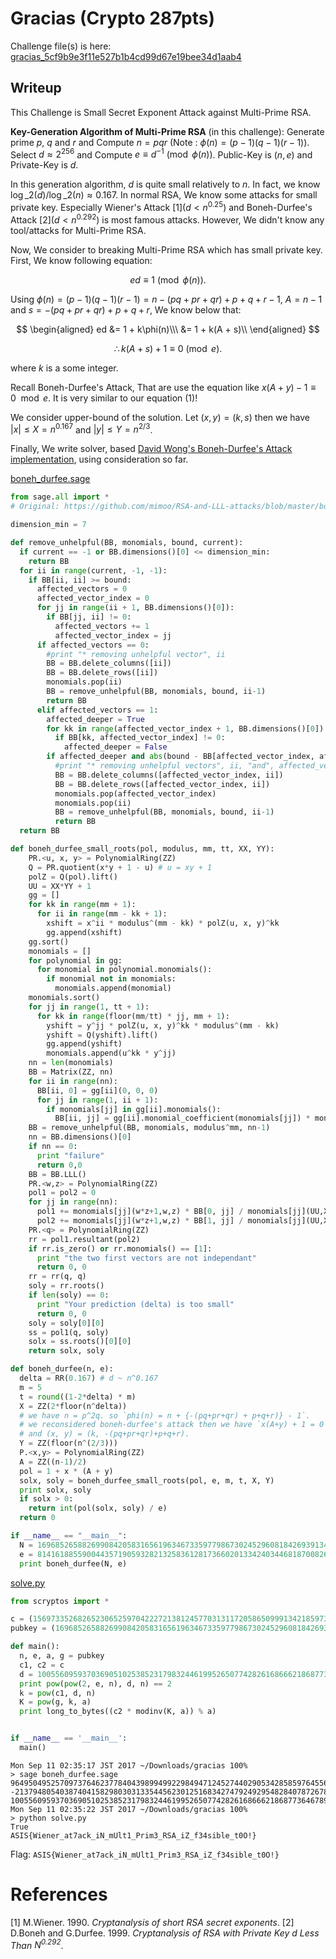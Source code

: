 Gracias (Crypto 287pts)
===================================

Challenge file(s) is here: [gracias_5cf9b9e3f11e527b1b4cd99d67e19bee34d1aab4](gracias_5cf9b9e3f11e527b1b4cd99d67e19bee34d1aab4)

## Writeup
This Challenge is Small Secret Exponent Attack against Multi-Prime RSA. 

**Key-Generation Algorithm of Multi-Prime RSA** (in this challenge): Generate prime $p$, $q$ and $r$ and Compute $n = pqr$ (Note : $\phi(n) = (p-1)(q-1)(r-1)$). 
Select $d\approx 2^{256}$ and Compute $e\equiv d^{-1}\pmod{\phi(n)}$. Public-Key is $(n, e)$ and Private-Key is $d$.

In this generation algorithm, $d$ is quite small relatively to $n$. In fact, we know $\log\_2(d)/\log\_2(n) \approx 0.167$. In normal RSA, We know some attacks for small private key. Especially Wiener's Attack [1]\($d\lt n^{0.25}$) and Boneh-Durfee's Attack [2]\($d\lt n^{0.292}$) is most famous attacks. However, We didn't know any tool/attacks for Multi-Prime RSA.

Now, We consider to breaking Multi-Prime RSA which has small private key. First, We know following equation:

$$
ed \equiv 1 \pmod{\phi(n)}.
$$

Using $\phi(n) = (p-1)(q-1)(r-1) = n - (pq+pr+qr) + p+q+r - 1$, $A = n-1$ and $s = -(pq+pr+qr)+p+q+r$, We know below that:

$$
\begin{aligned}
ed &= 1 + k\phi(n)\\\
&= 1 + k(A + s)\\
\end{aligned}
$$

$$
\therefore k(A + s) + 1\equiv 0\pmod e. \tag{1}
$$

where $k$ is a some integer.

Recall Boneh-Durfee's Attack, That are use the equation like $x(A + y) - 1 \equiv 0\mod e$. It is very similar to our equation $(1)$!

We consider upper-bound of the solution. Let $(x, y) = (k, s)$ then we have $|x|\leq X = n^{0.167}$ and $|y|\leq Y = n^{2/3}$. 

Finally, We write solver, based [David Wong's Boneh-Durfee's Attack implementation](https://github.com/mimoo/RSA-and-LLL-attacks/blob/master/boneh_durfee.sage), using consideration so far.

[boneh_durfee.sage](boneh_durfee.sage)
```python
from sage.all import *
# Original: https://github.com/mimoo/RSA-and-LLL-attacks/blob/master/boneh_durfee.sage

dimension_min = 7

def remove_unhelpful(BB, monomials, bound, current):
  if current == -1 or BB.dimensions()[0] <= dimension_min:
    return BB
  for ii in range(current, -1, -1):
    if BB[ii, ii] >= bound:
      affected_vectors = 0
      affected_vector_index = 0
      for jj in range(ii + 1, BB.dimensions()[0]):
        if BB[jj, ii] != 0:
          affected_vectors += 1
          affected_vector_index = jj
      if affected_vectors == 0:
        #print "* removing unhelpful vector", ii
        BB = BB.delete_columns([ii])
        BB = BB.delete_rows([ii])
        monomials.pop(ii)
        BB = remove_unhelpful(BB, monomials, bound, ii-1)
        return BB
      elif affected_vectors == 1:
        affected_deeper = True
        for kk in range(affected_vector_index + 1, BB.dimensions()[0]):
          if BB[kk, affected_vector_index] != 0:
            affected_deeper = False
        if affected_deeper and abs(bound - BB[affected_vector_index, affected_vector_index]) < abs(bound - BB[ii, ii]):
          #print "* removing unhelpful vectors", ii, "and", affected_vector_index
          BB = BB.delete_columns([affected_vector_index, ii])
          BB = BB.delete_rows([affected_vector_index, ii])
          monomials.pop(affected_vector_index)
          monomials.pop(ii)
          BB = remove_unhelpful(BB, monomials, bound, ii-1)
          return BB
  return BB

def boneh_durfee_small_roots(pol, modulus, mm, tt, XX, YY):
    PR.<u, x, y> = PolynomialRing(ZZ)
    Q = PR.quotient(x*y + 1 - u) # u = xy + 1
    polZ = Q(pol).lift()
    UU = XX*YY + 1
    gg = []
    for kk in range(mm + 1):
      for ii in range(mm - kk + 1):
        xshift = x^ii * modulus^(mm - kk) * polZ(u, x, y)^kk
        gg.append(xshift)
    gg.sort()
    monomials = []
    for polynomial in gg:
      for monomial in polynomial.monomials():
        if monomial not in monomials:
          monomials.append(monomial)
    monomials.sort()
    for jj in range(1, tt + 1):
      for kk in range(floor(mm/tt) * jj, mm + 1):
        yshift = y^jj * polZ(u, x, y)^kk * modulus^(mm - kk)
        yshift = Q(yshift).lift()
        gg.append(yshift)
        monomials.append(u^kk * y^jj)
    nn = len(monomials)
    BB = Matrix(ZZ, nn)
    for ii in range(nn):
      BB[ii, 0] = gg[ii](0, 0, 0)
      for jj in range(1, ii + 1):
        if monomials[jj] in gg[ii].monomials():
          BB[ii, jj] = gg[ii].monomial_coefficient(monomials[jj]) * monomials[jj](UU,XX,YY)
    BB = remove_unhelpful(BB, monomials, modulus^mm, nn-1)
    nn = BB.dimensions()[0]
    if nn == 0:
      print "failure"
      return 0,0
    BB = BB.LLL()
    PR.<w,z> = PolynomialRing(ZZ)
    pol1 = pol2 = 0
    for jj in range(nn):
      pol1 += monomials[jj](w*z+1,w,z) * BB[0, jj] / monomials[jj](UU,XX,YY)
      pol2 += monomials[jj](w*z+1,w,z) * BB[1, jj] / monomials[jj](UU,XX,YY)
    PR.<q> = PolynomialRing(ZZ)
    rr = pol1.resultant(pol2)
    if rr.is_zero() or rr.monomials() == [1]:
      print "the two first vectors are not independant"
      return 0, 0
    rr = rr(q, q)
    soly = rr.roots()
    if len(soly) == 0:
      print "Your prediction (delta) is too small"
      return 0, 0
    soly = soly[0][0]
    ss = pol1(q, soly)
    solx = ss.roots()[0][0]
    return solx, soly

def boneh_durfee(n, e):
  delta = RR(0.167) # d ~ n^0.167
  m = 5
  t = round((1-2*delta) * m)
  X = ZZ(2*floor(n^delta))
  # we have n = p^2q. so `phi(n) = n + {-(pq+pr+qr) + p+q+r)} - 1`.
  # we reconsidered boneh-durfee's attack then we have `x(A+y) + 1 = 0 mod e` where `A = (n-1)`
  # and (x, y) = (k, -(pq+pr+qr)+p+q+r). 
  Y = ZZ(floor(n^(2/3)))
  P.<x,y> = PolynomialRing(ZZ)
  A = ZZ((n-1)/2)
  pol = 1 + x * (A + y)
  solx, soly = boneh_durfee_small_roots(pol, e, m, t, X, Y)
  print solx, soly
  if solx > 0:
    return int(pol(solx, soly) / e)
  return 0

if __name__ == "__main__":
  N = 1696852658826990842058316561963467335977986730245296081842693913454799128341723605666024757923000936875008280288574503060506225324560725525210728761064310034604441130912702077320696660565727540525259413564999213382434231194132697630244074950529107794905761549606578049632101483460345878198682237227139704889943489709170676301481918176902970896183163611197618458670928730764124354693594769219086662173889094843054787693685403229558143793832013288487194871165461567
  e = 814161885590044357190593282132583612817366020133424034468187008267919006610450334193936389251944312061685926620628676079561886595567219325737685515818965422518820810326234612624290774570873983198113409686391355443155606621049101005048872030700143084978689888823664771959905075795440800042648923901406744546140059930315752131296763893979780940230041254506456283030727953969468933552050776243515721233426119581636614777596169466339421956338478341355508343072697451
  print boneh_durfee(N, e)
```


[solve.py](solve.py)
```python
from scryptos import *

c = (1569733526826523065259704222721381245770313117205865099913421859731162526943498524936251685846967970606251353344665893442015804015671457823645874503670136308040791285744658847419176471348768113798503897694020110157476679833746227801224812046930570487233225157924912272791212802495997329083436189937249314855532400635293522270501567950040825794060896420481676398789310029592608176167251882124182145471818654414925639589921023176070657483148482403065241178276749773L, 139537660044872985880471632333334179976891152860359271230202507995985566816703080930428310461057387079799847266510420206696052591677854190150642820963140050439023069266243433278700748622126726137374130247097863526461696642750021196138340072411724739383716017406022211953417323065831672315854246554523225039827L)
pubkey = (1696852658826990842058316561963467335977986730245296081842693913454799128341723605666024757923000936875008280288574503060506225324560725525210728761064310034604441130912702077320696660565727540525259413564999213382434231194132697630244074950529107794905761549606578049632101483460345878198682237227139704889943489709170676301481918176902970896183163611197618458670928730764124354693594769219086662173889094843054787693685403229558143793832013288487194871165461567L, 814161885590044357190593282132583612817366020133424034468187008267919006610450334193936389251944312061685926620628676079561886595567219325737685515818965422518820810326234612624290774570873983198113409686391355443155606621049101005048872030700143084978689888823664771959905075795440800042648923901406744546140059930315752131296763893979780940230041254506456283030727953969468933552050776243515721233426119581636614777596169466339421956338478341355508343072697451L, 171012227587318507773834753911094468358648971527111097308935888531930900156798659257578479378777764146070352809723708236353390208094909385240006920137781562826981091183813955039359863361624869703055918575613667858215532572602435432258750639197322091887713402631456113333645709142822182724397962837201266977523L, 96969753191136466007366303619618019752521508403657426306543836447071659732926802256183021740376016065813234292694535879838415771865207311953800116203362150588941093508091412441933752168889516206420588410478242229762908362637083786338280959547015086176046206126019992386890758970740552952647510652431386064722L)

def main():
  n, e, a, g = pubkey
  c1, c2 = c
  d = 100556095937036905102538523179832446199526507742826168666218687736467897968451
  print pow(pow(2, e, n), d, n) == 2
  k = pow(c1, d, n)
  K = pow(g, k, a)
  print long_to_bytes((c2 * modinv(K, a)) % a)


if __name__ == '__main__':
  main()
```

```
Mon Sep 11 02:35:17 JST 2017 ~/Downloads/gracias 100%
> sage boneh_durfee.sage
96495049525709737646237784043989949922984947124527440290534285859764556084120 -213794805403874041582980303133544562301251683427479249295482840787267897208520588155734823678603567894373005996132986582548573443974113270682593599108980563590099083306897483648896074029256401888893482421279582317475577712512180341863233891668553849278499685187092538645494649114612591891435800686745132070463
100556095937036905102538523179832446199526507742826168666218687736467897968451
Mon Sep 11 02:35:22 JST 2017 ~/Downloads/gracias 100%
> python solve.py 
True
ASIS{Wiener_at7ack_iN_mUlt1_Prim3_RSA_iZ_f34sible_t0O!}
```

Flag: `ASIS{Wiener_at7ack_iN_mUlt1_Prim3_RSA_iZ_f34sible_t0O!}`

# References
[1] M.Wiener. 1990. *Cryptanalysis of short RSA secret exponents*.
[2] D.Boneh and G.Durfee. 1999. *Cryptanalysis of RSA with Private Key $d$ Less Than $N^{0.292}$*.
